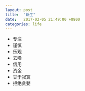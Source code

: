 ```yaml
---
layout: post
title:  "新生"
date:   2017-02-05 21:49:00 +0800
categories: life
---
```


* 专注
* 谨慎
* 乐观
* 去噪
* 信用
* 资金
* 甘于寂寞
* 拒绝贪婪


